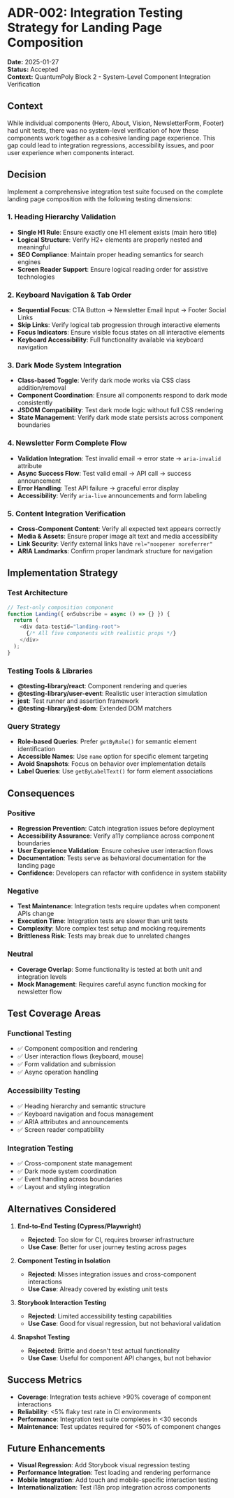 # ADR-002: Integration Testing Strategy for Landing Page Composition

**Date:** 2025-01-27  
**Status:** Accepted  
**Context:** QuantumPoly Block 2 - System-Level Component Integration Verification

## Context

While individual components (Hero, About, Vision, NewsletterForm, Footer) had unit tests, there was no system-level verification of how these components work together as a cohesive landing page experience. This gap could lead to integration regressions, accessibility issues, and poor user experience when components interact.

## Decision

Implement a comprehensive integration test suite focused on the complete landing page composition with the following testing dimensions:

### 1. **Heading Hierarchy Validation**
- **Single H1 Rule**: Ensure exactly one H1 element exists (main hero title)
- **Logical Structure**: Verify H2+ elements are properly nested and meaningful
- **SEO Compliance**: Maintain proper heading semantics for search engines
- **Screen Reader Support**: Ensure logical reading order for assistive technologies

### 2. **Keyboard Navigation & Tab Order**
- **Sequential Focus**: CTA Button → Newsletter Email Input → Footer Social Links
- **Skip Links**: Verify logical tab progression through interactive elements
- **Focus Indicators**: Ensure visible focus states on all interactive elements
- **Keyboard Accessibility**: Full functionality available via keyboard navigation

### 3. **Dark Mode System Integration**
- **Class-based Toggle**: Verify dark mode works via CSS class addition/removal
- **Component Coordination**: Ensure all components respond to dark mode consistently
- **JSDOM Compatibility**: Test dark mode logic without full CSS rendering
- **State Management**: Verify dark mode state persists across component boundaries

### 4. **Newsletter Form Complete Flow**
- **Validation Integration**: Test invalid email → error state → `aria-invalid` attribute
- **Async Success Flow**: Test valid email → API call → success announcement
- **Error Handling**: Test API failure → graceful error display
- **Accessibility**: Verify `aria-live` announcements and form labeling

### 5. **Content Integration Verification**
- **Cross-Component Content**: Verify all expected text appears correctly
- **Media & Assets**: Ensure proper image alt text and media accessibility
- **Link Security**: Verify external links have `rel="noopener noreferrer"`
- **ARIA Landmarks**: Confirm proper landmark structure for navigation

## Implementation Strategy

### Test Architecture
```typescript
// Test-only composition component
function Landing({ onSubscribe = async () => {} }) {
  return (
    <div data-testid="landing-root">
      {/* All five components with realistic props */}
    </div>
  );
}
```

### Testing Tools & Libraries
- **@testing-library/react**: Component rendering and queries
- **@testing-library/user-event**: Realistic user interaction simulation
- **jest**: Test runner and assertion framework
- **@testing-library/jest-dom**: Extended DOM matchers

### Query Strategy
- **Role-based Queries**: Prefer `getByRole()` for semantic element identification
- **Accessible Names**: Use `name` option for specific element targeting
- **Avoid Snapshots**: Focus on behavior over implementation details
- **Label Queries**: Use `getByLabelText()` for form element associations

## Consequences

### Positive
- **Regression Prevention**: Catch integration issues before deployment
- **Accessibility Assurance**: Verify a11y compliance across component boundaries
- **User Experience Validation**: Ensure cohesive user interaction flows
- **Documentation**: Tests serve as behavioral documentation for the landing page
- **Confidence**: Developers can refactor with confidence in system stability

### Negative
- **Test Maintenance**: Integration tests require updates when component APIs change
- **Execution Time**: Integration tests are slower than unit tests
- **Complexity**: More complex test setup and mocking requirements
- **Brittleness Risk**: Tests may break due to unrelated changes

### Neutral
- **Coverage Overlap**: Some functionality is tested at both unit and integration levels
- **Mock Management**: Requires careful async function mocking for newsletter flow

## Test Coverage Areas

### Functional Testing
- ✅ Component composition and rendering
- ✅ User interaction flows (keyboard, mouse)
- ✅ Form validation and submission
- ✅ Async operation handling

### Accessibility Testing  
- ✅ Heading hierarchy and semantic structure
- ✅ Keyboard navigation and focus management
- ✅ ARIA attributes and announcements
- ✅ Screen reader compatibility

### Integration Testing
- ✅ Cross-component state management
- ✅ Dark mode system coordination
- ✅ Event handling across boundaries
- ✅ Layout and styling integration

## Alternatives Considered

1. **End-to-End Testing (Cypress/Playwright)**
   - **Rejected**: Too slow for CI, requires browser infrastructure
   - **Use Case**: Better for user journey testing across pages

2. **Component Testing in Isolation**
   - **Rejected**: Misses integration issues and cross-component interactions
   - **Use Case**: Already covered by existing unit tests

3. **Storybook Interaction Testing**
   - **Rejected**: Limited accessibility testing capabilities
   - **Use Case**: Good for visual regression, but not behavioral validation

4. **Snapshot Testing**
   - **Rejected**: Brittle and doesn't test actual functionality
   - **Use Case**: Useful for component API changes, but not behavior

## Success Metrics

- **Coverage**: Integration tests achieve >90% coverage of component interactions
- **Reliability**: <5% flaky test rate in CI environments
- **Performance**: Integration test suite completes in <30 seconds
- **Maintenance**: Test updates required for <50% of component changes

## Future Enhancements

- **Visual Regression**: Add Storybook visual regression testing
- **Performance Integration**: Test loading and rendering performance
- **Mobile Integration**: Add touch and mobile-specific interaction testing
- **Internationalization**: Test i18n prop integration across components
